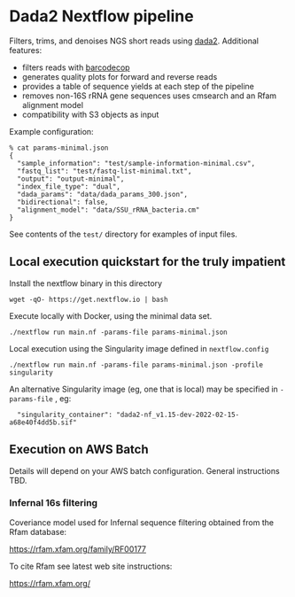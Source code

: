 # Dada2 Nextflow pipeline

Filters, trims, and denoises NGS short reads using [dada2](https://bioconductor.org/packages/release/bioc/html/dada2.html). Additional features:

- filters reads with [barcodecop](https://github.com/nhoffman/barcodecop)
- generates quality plots for forward and reverse reads
- provides a table of sequence yields at each step of the pipeline
- removes non-16S rRNA gene sequences uses cmsearch and an Rfam alignment model
- compatibility with S3 objects as input

Example configuration:

```
% cat params-minimal.json
{
  "sample_information": "test/sample-information-minimal.csv",
  "fastq_list": "test/fastq-list-minimal.txt",
  "output": "output-minimal",
  "index_file_type": "dual",
  "dada_params": "data/dada_params_300.json",
  "bidirectional": false,
  "alignment_model": "data/SSU_rRNA_bacteria.cm"
}
```

See contents of the ``test/`` directory for examples of input files.

## Local execution quickstart for the truly impatient

Install the nextflow binary in this directory

```
wget -qO- https://get.nextflow.io | bash
```

Execute locally with Docker, using the minimal data set.

```
./nextflow run main.nf -params-file params-minimal.json
```

Local execution using the Singularity image defined in ``nextflow.config``

```
./nextflow run main.nf -params-file params-minimal.json -profile singularity
```

An alternative Singularity image (eg, one that is local) may be specified in ``-params-file`` , eg:

```
  "singularity_container": "dada2-nf_v1.15-dev-2022-02-15-a68e40f4dd5b.sif"
```

## Execution on AWS Batch

Details will depend on your AWS batch configuration. General instructions TBD.

### Infernal 16s filtering

Coveriance model used for Infernal sequence filtering obtained from the Rfam database:

https://rfam.xfam.org/family/RF00177

To cite Rfam see latest web site instructions:

https://rfam.xfam.org/
